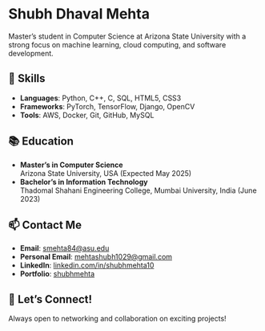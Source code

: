# Shubh Dhaval Mehta

Master’s student in Computer Science at Arizona State University with a strong focus on machine learning, cloud computing, and software development.

## 🔧 Skills
- **Languages**: Python, C++, C, SQL, HTML5, CSS3
- **Frameworks**: PyTorch, TensorFlow, Django, OpenCV
- **Tools**: AWS, Docker, Git, GitHub, MySQL

## 📚 Education
- **Master’s in Computer Science**  
  Arizona State University, USA (Expected May 2025)
- **Bachelor’s in Information Technology**  
  Thadomal Shahani Engineering College, Mumbai University, India (June 2023)

## 📫 Contact Me
- **Email**: [smehta84@asu.edu](mailto:smehta84@asu.edu)
- **Personal Email**: [mehtashubh1029@gmail.com](mailto:mehtashubh1029@gmail.com)
- **LinkedIn**: [linkedin.com/in/shubhmehta10](https://www.linkedin.com/in/shubhmehta10)
- **Portfolio**: [shubhmehta](https://shubhmehta10.github.io/Shubh-Mehta/)

## 🤝 Let’s Connect!
Always open to networking and collaboration on exciting projects!

